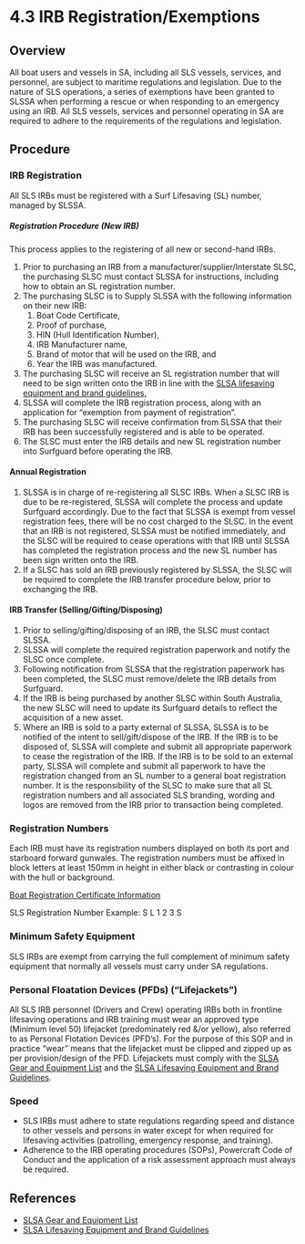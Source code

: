 # 4.3 IRB Registration/Exemptions

## Overview

All boat users and vessels in SA, including all SLS vessels, services, and personnel, are subject to maritime regulations and legislation. Due to the nature of SLS operations, a series of exemptions have been granted to SLSSA when performing a rescue or when responding to an emergency using an IRB. All SLS vessels, services and personnel operating in SA are required to adhere to the requirements of the regulations and legislation.

## Procedure

### IRB Registration

All SLS IRBs must be registered with a Surf Lifesaving (SL) number, managed by SLSSA.

##### Registration Procedure (New IRB)

This process applies to the registering of all new or second-hand IRBs.

1. Prior to purchasing an IRB from a manufacturer/supplier/Interstate SLSC, the purchasing SLSC must contact SLSSA for instructions, including how to obtain an SL registration number.
2. The purchasing SLSC is to Supply SLSSA with the following information on their new IRB:
    1. Boat Code Certificate,
    2. Proof of purchase,
    3. HIN (Hull Identification Number),
    4. IRB Manufacturer name,
    5. Brand of motor that will be used on the IRB, and
    6. Year the IRB was manufactured.
3. The purchasing SLSC will receive an SL registration number that will need to be sign written onto the IRB in line with the [SLSA lifesaving equipment and brand guidelines,](https://members.sls.com.au/members/document_library/1/media/12129)
4. SLSSA will complete the IRB registration process, along with an application for “exemption from payment of registration”.
5. The purchasing SLSC will receive confirmation from SLSSA that their IRB has been successfully registered and is able to be operated.
6. The SLSC must enter the IRB details and new SL registration number into Surfguard before operating the IRB.

#### Annual Registration

1. SLSSA is in charge of re-registering all SLSC IRBs. When a SLSC IRB is due to be re-registered, SLSSA will complete the process and update Surfguard accordingly. Due to the fact that SLSSA is exempt from vessel registration fees, there will be no cost charged to the SLSC. In the event that an IRB is not registered, SLSSA must be notified immediately, and the SLSC will be required to cease operations with that IRB until SLSSA has completed the registration process and the new SL number has been sign written onto the IRB.
2. If a SLSC has sold an IRB previously registered by SLSSA, the SLSC will be required to complete the IRB transfer procedure below, prior to exchanging the IRB.

#### IRB Transfer (Selling/Gifting/Disposing)

1. Prior to selling/gifting/disposing of an IRB, the SLSC must contact SLSSA.
2. SLSSA will complete the required registration paperwork and notify the SLSC once complete.
3. Following notification from SLSSA that the registration paperwork has been completed, the SLSC must remove/delete the IRB details from Surfguard.
4. If the IRB is being purchased by another SLSC within South Australia, the new SLSC will need to update its Surfguard details to reflect the acquisition of a new asset.
5. Where an IRB is sold to a party external of SLSSA, SLSSA is to be notified of the intent to sell/gift/dispose of the IRB. If the IRB is to be disposed of, SLSSA will complete and submit all appropriate paperwork to cease the registration of the IRB. If the IRB is to be sold to an external party, SLSSA will complete and submit all paperwork to have the registration changed from an SL number to a general boat registration number. It is the responsibility of the SLSC to make sure that all SL registration numbers and all associated SLS branding, wording and logos are removed from the IRB prior to transaction being completed.

### Registration Numbers

Each IRB must have its registration numbers displayed on both its port and starboard forward gunwales. The registration numbers must be affixed in block letters at least 150mm in height in either black or contrasting in colour with the hull or background.

[Boat Registration Certificate Information](https://www.sa.gov.au/topics/boating-and-marine/boat-registration/replacing-boat-registration-certificates)

SLS Registration Number Example: S L 1 2 3 S

### Minimum Safety Equipment

SLS IRBs are exempt from carrying the full complement of minimum safety equipment that normally all vessels must carry under SA regulations.

### Personal Floatation Devices (PFDs) (“Lifejackets”)

All SLS IRB personnel (Drivers and Crew) operating IRBs both in frontline lifesaving operations and IRB training must wear an approved type (Minimum level 50) lifejacket (predominately red &/or yellow), also referred to as Personal Flotation Devices (PFD’s). For the purpose of this SOP and in practice “wear” means that the lifejacket must be clipped and zipped up as per provision/design of the PFD. Lifejackets must comply with the [SLSA Gear and Equipment List](https://members.sls.com.au/members/document_library/1/media/12129) and the [SLSA Lifesaving Equipment and Brand Guidelines](https://members.sls.com.au/members/document_library/1/media/2526).

### Speed

- SLS IRBs must adhere to state regulations regarding speed and distance to other vessels and persons in water except for when required for lifesaving activities (patrolling, emergency response, and training).
- Adherence to the IRB operating procedures (SOPs), Powercraft Code of Conduct and the application of a risk assessment approach must always be required.

## References

- [SLSA Gear and Equipment List](https://members.sls.com.au/members/document_library/1/media/12129)
- [SLSA Lifesaving Equipment and Brand Guidelines](https://members.sls.com.au/members/document_library/1/media/2526)
